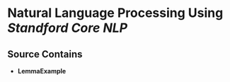 # Natural Language Processing Using *Standford Core NLP*

## Source Contains

- <b> LemmaExample </b> 